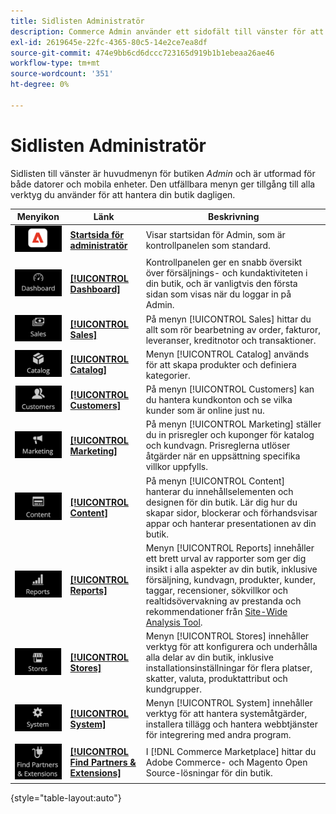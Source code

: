 ```yaml
---
title: Sidlisten Administratör
description: Commerce Admin använder ett sidofält till vänster för att komma åt huvudmenyn. Handlare har tillgång till alla administrationsverktyg de behöver för att konfigurera och hantera sin butik.
exl-id: 2619645e-22fc-4365-80c5-14e2ce7ea8df
source-git-commit: 474e9bb6cd6dccc723165d919b1b1ebeaa26ae46
workflow-type: tm+mt
source-wordcount: '351'
ht-degree: 0%

---
```


# Sidlisten Administratör

Sidlisten till vänster är huvudmenyn för butiken _Admin_ och är utformad för både datorer och mobila enheter. Den utfällbara menyn ger tillgång till alla verktyg du använder för att hantera din butik dagligen.

| Menyikon | Länk | Beskrivning |
| --------- | ---- | ----------- |
| ![Admin - sidofältsikon](./assets/icon-admin-sidebar-logo.png) | **[Startsida för administratör](../configuration-reference/advanced/admin.md)** | Visar startsidan för Admin, som är kontrollpanelen som standard. |
| ![Kontrollpanelsmenyn](./assets/icon-admin-sidebar-dashboard.png) | **[[!UICONTROL Dashboard]](admin-dashboard.md)** | Kontrollpanelen ger en snabb översikt över försäljnings- och kundaktiviteten i din butik, och är vanligtvis den första sidan som visas när du loggar in på Admin. |
| ![Försäljningsmenyn](./assets/icon-admin-sidebar-sales.png) | **[[!UICONTROL Sales]](../stores-purchase/sales-menu.md)** | På menyn [!UICONTROL Sales] hittar du allt som rör bearbetning av order, fakturor, leveranser, kreditnotor och transaktioner. |
| ![Katalogmeny](./assets/icon-admin-sidebar-catalog.png) | **[[!UICONTROL Catalog]](../catalog/catalog-menu.md)** | Menyn [!UICONTROL Catalog] används för att skapa produkter och definiera kategorier. |
| ![Kunder-menyn](./assets/icon-admin-sidebar-customers.png) | **[[!UICONTROL Customers]](../customers/customers-introduction.md)** | På menyn [!UICONTROL Customers] kan du hantera kundkonton och se vilka kunder som är online just nu. |
| ![Marknadsföringsmeny](./assets/icon-admin-sidebar-marketing.png) | **[[!UICONTROL Marketing]](../merchandising-promotions/marketing-menu.md)** | På menyn [!UICONTROL Marketing] ställer du in prisregler och kuponger för katalog och kundvagn. Prisreglerna utlöser åtgärder när en uppsättning specifika villkor uppfylls. |
| ![Innehållsmenyn](./assets/icon-admin-sidebar-content.png) | **[[!UICONTROL Content]](../content-design/content-menu.md)** | På menyn [!UICONTROL Content] hanterar du innehållselementen och designen för din butik. Lär dig hur du skapar sidor, blockerar och förhandsvisar appar och hanterar presentationen av din butik. |
| ![Rapporter-menyn](./assets/icon-admin-sidebar-reports.png) | **[[!UICONTROL Reports]](reports-menu.md)** | Menyn [!UICONTROL Reports] innehåller ett brett urval av rapporter som ger dig insikt i alla aspekter av din butik, inklusive försäljning, kundvagn, produkter, kunder, taggar, recensioner, sökvillkor och realtidsövervakning av prestanda och rekommendationer från [Site-Wide Analysis Tool](https://experienceleague.adobe.com/sv/docs/commerce-operations/tools/site-wide-analysis-tool/intro). |
| ![Sparar-menyn](./assets/icon-admin-sidebar-stores.png) | **[[!UICONTROL Stores]](../stores-purchase/stores-menu.md)** | Menyn [!UICONTROL Stores] innehåller verktyg för att konfigurera och underhålla alla delar av din butik, inklusive installationsinställningar för flera platser, skatter, valuta, produktattribut och kundgrupper. |
| ![Systemmeny](./assets/icon-admin-sidebar-system.png) | **[[!UICONTROL System]](../systems/system-menu.md)** | Menyn [!UICONTROL System] innehåller verktyg för att hantera systemåtgärder, installera tillägg och hantera webbtjänster för integrering med andra program. |
| ![Sök tillägg](./assets/icon-admin-sidebar-extensions.png) | **[[!UICONTROL Find Partners & Extensions]](commerce-marketplace.md)** | I [!DNL Commerce Marketplace] hittar du Adobe Commerce- och Magento Open Source-lösningar för din butik. |

{style="table-layout:auto"}
